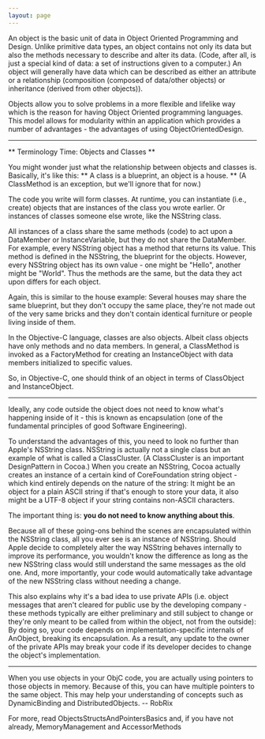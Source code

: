 ```yaml
---
layout: page
---
```




An object is the basic unit of data in Object Oriented Programming and Design. Unlike primitive data types, an object contains not only its data but also the methods necessary to describe and alter its data. (Code, after all, is just a special kind of data: a set of instructions given to a computer.) An object will generally have data which can be described as either an attribute or a relationship (composition (composed of data/other objects) or inheritance (derived from other objects)). 

Objects allow you to solve problems in a more flexible and lifelike way which is the reason for having Object Oriented programming languages. This model allows for modularity within an application which provides a number of advantages - the advantages of using ObjectOrientedDesign.


----
** Terminology Time: Objects and Classes **

You might wonder just what the relationship between objects and classes is. Basically, it's like this: ** A class is a blueprint, an object is a house. ** (A ClassMethod is an exception, but we'll ignore that for now.)

The code you write will form classes. At runtime, you can instantiate (i.e., create) objects that are instances of the class you wrote earlier. Or instances of classes someone else wrote, like the NSString class.

All instances of a class share the same methods (code) to act upon a DataMember or InstanceVariable, but they do not share the DataMember. For example, every NSString object has a method that returns its value. This method is defined in the NSString, the blueprint for the objects. However, every NSString object has its own value - one might be "Hello", another might be "World". Thus the methods are the same, but the data they act upon differs for each object.

Again, this is similar to the house example: Several houses may share the same blueprint, but they don't occupy the same place, they're not made out of the very same bricks and they don't contain identical furniture or people living inside of them.

In the Objective-C language, classes are also objects. Albeit class objects have only methods and no data members. In general, a ClassMethod is invoked as a FactoryMethod for creating an InstanceObject with data members initialized to specific values.

So, in Objective-C, one should think of an object in terms of ClassObject and InstanceObject.

----

Ideally, any code outside the object does not need to know what's happening inside of it - this is known as encapsulation (one of the fundamental principles of good Software Engineering).

To understand the advantages of this, you need to look no further than Apple's NSString class.  NSString is actually not a single class but an example of what is called a ClassCluster. (A ClassCluster is an important DesignPattern in Cocoa.) When you create an NSString, Cocoa actually creates an instance of a certain kind of CoreFoundation string object - which kind entirely depends on the nature of the string: It might be an object for a plain ASCII string if that's enough to store your data, it also might be a UTF-8 object if your string contains non-ASCII characters. 

The important thing is: **you do not need to know anything about this**. 

Because all of these going-ons behind the scenes are encapsulated within the NSString class, all you ever see is an instance of NSString. Should Apple decide to completely alter the way NSString behaves internally to improve its performance, you wouldn't know the difference as long as the new NSString class would still understand the same messages as the old one. And, more importantly, your code would automatically take advantage of the new NSString class without needing a change.

This also explains why it's a bad idea to use private APIs (i.e. object messages that aren't cleared for public use by the developing company - these methods typically are either preliminary and still subject to change or they're only meant to be called from within the object, not from the outside): By doing so, your code depends on implementation-specific internals of AnObject, breaking its encapsulation. As a result, any update to the owner of the private APIs may break your code if its developer decides to change the object's implementation.

----

When you use objects in your ObjC code, you are actually using pointers to those objects in memory. Because of this, you can have multiple pointers to the same object. This may help your understanding of concepts such as DynamicBinding and DistributedObjects. -- RobRix

For more, read ObjectsStructsAndPointersBasics and, if you have not already, MemoryManagement and AccessorMethods
